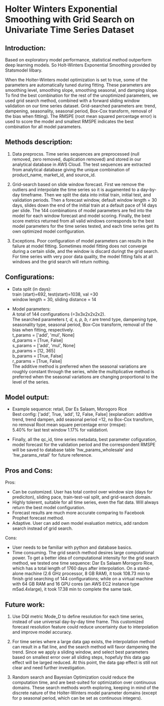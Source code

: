 # Holter Winters Exponential Smoothing with Grid Search on Univariate Time Series Dataset

## Introduction: 

Based on exploratory model performance, statistical method outperform deep learning models. So Holt-Winters Exponential Smoothing provided by Statsmodel lilbary. 

When the Holter-Winters model optimization is set to true, some of the parameters are automatically tuned during fitting. These parameters are smoothing level, smoothing slope, smoothing seasonal, and damping slope.  To find the best combination for the rest of the unoptimized parameters, we used grid search method, combined with a forward sliding window validation on our time series dataset. Grid-searched parameters are: trend, dampening, seasonality, seasonal period, Box-Cox transform, removal of the bias when fitting). The RMSPE (root mean squared percentage error) is used to score the model and smallest RMSPE indicates the best combination for all model parameters. 

## Methods description: 
1. Data preprocss. Time series sequences are preprocessed (null removed, zero removed, duplication removed) and stored in our analytical database in AWS Cloud. The test sequences are extracted from analytical database giving the unique combination of product_name, market_id, and source_id. 

2. Grid-search based on slide window forecast. First we remove the outliers and interpolate the time series so it is augamented to a day-by-day timeframe. Then we split the data into initial train, initial test, and validation periods. Then a forecast window, default window length = 30 days, slides down the end of the initial train at a default pace of 14 days per slide. The 144 combinations of model parameters are fed into the model for each window forecast and model scoring.  Finally, the best score metrics returned from all valid windows corresponds to the best model parameters for the time series tested, and each time series get its own optimized model configuration. 

3. Exceptions. Poor configuration of model parameters can results in the failure at model fitting. Sometimes model fitting does not converge during a certain slide, and the window is discard duringt the grid search. For time series with very poor data quality, the model fitting fails at all windows and the grid search will return nothing. 

## Configurations:

* Data split (in days):\
train (start)=692, test(start)=1038, val =30\
window length = 30, sliding distance = 14

* Model parameters:\
A total of 144 configurations (=3x3x2x2x2x2). \
The searched parameters *t, d, s, p, b, r* are trend type, dampening type, seasonality type, seasonal period, Box-Cox transform, removal of the bias when fitting, respectively. \
t_params = ['add', 'mul', None]\
d_params = [True, False]\
s_params = ['add', 'mul', None]\
p_params = [12, 365]\
b_params = [True, False]\
r_params = [True, False]\
The additive method is preferred when the seasonal variations are roughly constant through the series, while the multiplicative method is preferred when the seasonal variations are changing proportional to the level of the series. 

## Model output: 
* Example sequence: retail, Dar Es Salaam,  Morogoro Rice\
Best config: ['add', True, 'add', 12, False, False]
(explanation: additive trend, trend dampen, add seasonal period =12, no Box-Cox transform, no removal
Root mean square percentage error (rmspe):\
5.40% for last test window
1.17% for validation\

* Finally, all the qc_id, time series metadata, best parameter cofiguration, model forecast for the validation period and the correspondent RMSPE will be saved to database table 'hw_params_wholesale' and 'hw_params_retail' for future reference. 

## Pros and Cons:
Pros: 
* Can be customized. User has total control over window size (days for prediciton), sliding pace, train-test-val split, and grid-search domain. 
* Highly tolerent, suitable for all time series, even the flat data. Will always return the best model configuration. 
* Forecast results are much more accurate comparing to Facebook Prophet forecast method. 
* Adaptive. User can add own model evaluation metrics, add random search instead of grid search.
   
Cons: 
* User needs to be familiar with python and database basics.
* Time consuming. The grid search method desires large computational power. To get a better idea of computational intensity for the grid search method, we tested one time sequence: Dar Es Salaam Morogoro Rice, which has a total length of 1760 days after interpolation. On a stand-alone machine (2.6 GHz processor, 8 GB RAM), it took 108.73 min to finish grid searching of 144 configurations; while on a virtual machine with 64 GB RAM and 16 GPU cores (an AWS EC2 instance type m5ad.4xlarge), it took 17.38 min to complete the same task. 
   
## Future work:
1. Use DQI metric Mode_D to define resolution for each time series, instead of use universal day-by-day time frame. This customized forecast resolution feature could reduce uncertainty due to interpolation and improve model accuracy. 
   
2. For time series where a large data gap exists, the interpolation method can result in a flat line, and the search method will favor dampening the trend. Since we apply a sliding window, and select best parameters based on smallest error over all sliding steps, hopefuly this data gap effect will be larged reduced.  At this point, the data gap effect is still not clear and need further investigation.
   
3. Random search and Bayesian Optimization could reduce the computation time, and are best-suited for optimization over continuous domains. These search methods worth exploring, keeping in mind of the discrete nature of the Holter-Winters model parameter domains (except for p seasonal period, which can be set as continuous integers). 
        
